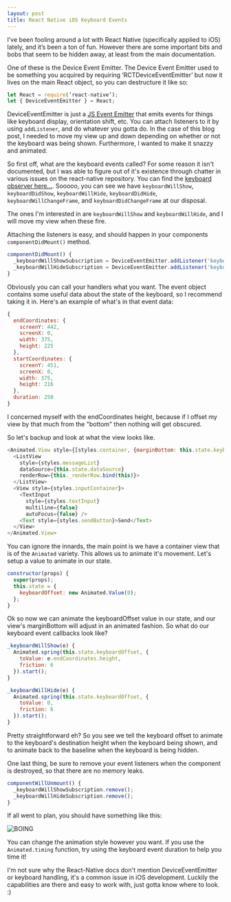 ```yaml
---
layout: post
title: React Native iOS Keyboard Events
---
```


I’ve been fooling around a lot with React Native (specifically applied to iOS) lately, and it’s been a ton of fun. However there are some important bits and bobs that seem to be hidden away, at least from the main documentation.

One of these is the Device Event Emitter. The Device Event Emitter used to be something you acquired by requiring ‘RCTDeviceEventEmitter’ but now it lives on the main React object, so you can destructure it like so:

```javascript
let React = require(’react-native’);
let { DeviceEventEmitter } = React;
```

DeviceEventEmitter is just a [JS Event Emitter](https://github.com/facebook/emitter) that emits events for things like keyboard display, orientation shift, etc. You can attach listeners to it by using `addListener`, and do whatever you gotta do. In the case of this blog post, I needed to move my view up and down depending on whether or not the keyboard was being shown. Furthermore, I wanted to make it snazzy and animated.

So first off, what are the keyboard events called? For some reason it isn't documented, but I was able to figure out of it's existence through chatter in various issues on the react-native repository. You can find the [keyboard observer here...](https://github.com/facebook/react-native/blob/304989e3b8cec800bc42c7f7210bc286d5c0b4b0/React/Base/RCTKeyboardObserver.m). Sooooo, you can see we have `keyboardWillShow`, `keyboardDidShow`, `keyboardWillHide`, `keyboardDidHide`, `keyboardWillChangeFrame`, and `keyboardDidChangeFrame` at our disposal.

The ones I'm interested in are `keyboardWillShow` and `keyboardWillHide`, and I will move my view when these fire.

Attaching the listeners is easy, and should happen in your components `componentDidMount()` method.

```javascript
componentDidMount() {
  _keyboardWillShowSubscription = DeviceEventEmitter.addListener('keyboardWillShow', (e) => this._keyboardWillShow(e));
  _keyboardWillHideSubscription = DeviceEventEmitter.addListener('keyboardWillHide', (e) => this._keyboardWillHide(e));
}
```

Obviously you can call your handlers what you want. The event object contains some useful data about the state of the keyboard, so I recommend taking it in. Here's an example of what's in that event data:

```javascript
{ 
  endCoordinates: { 
    screenY: 442, 
    screenX: 0, 
    width: 375, 
    height: 225 
  },
  startCoordinates: { 
    screenY: 451, 
    screenX: 0, 
    width: 375, 
    height: 216 
  },
  duration: 250 
}
```

I concerned myself with the endCoordinates height, because if I offset my view by that much from the "bottom" then nothing will get obscured.

So let's backup and look at what the view looks like.

```javascript
<Animated.View style={[styles.container, {marginBottom: this.state.keyboardOffset}]}>
  <ListView
    style={styles.messageList}
    dataSource={this.state.dataSource}
    renderRow={this._renderRow.bind(this)}>
  </ListView>
  <View style={styles.inputContainer}>
    <TextInput
      style={styles.textInput}
      multiline={false}
      autoFocus={false} />
    <Text style={styles.sendButton}>Send</Text>
  </View>
</Animated.View>
```

You can ignore the innards, the main point is we have a container view that is of the `Animated` variety. This allows us to animate it's movement. Let's setup a value to animate in our state.

```javascript
constructor(props) {
  super(props);
  this.state = {
    keyboardOffset: new Animated.Value(0);
  };
}
```

Ok so now we can animate the keyboardOffset value in our state, and our view's marginBottom will adjust in an animated fashion. So what do our keyboard event callbacks look like?

```javascript
_keyboardWillShow(e) {
  Animated.spring(this.state.keyboardOffset, {
    toValue: e.endCoordinates.height,
    friction: 6
  }).start();
}

_keyboardWillHide(e) {
  Animated.spring(this.state.keyboardOffset, {
    toValue: 0,
    friction: 6
  }).start();
}
```

Pretty straightforward eh? So you see we tell the keyboard offset to animate to the keyboard's destination height when the keyboard being shown, and to animate back to the baseline when the keyboard is being hidden.

One last thing, be sure to remove your event listeners when the component is destroyed, so that there are no memory leaks.

```javascript
componentWillUnmount() {
  _keyboardWillShowSubscription.remove();
  _keyboardWillHideSubscription.remove();
}
```

If all went to plan, you should have something like this:

![BOING](http://i.imgur.com/4ToXqZr.gif)

You can change the animation style however you want. If you use the `Animated.timing` function, try using the keyboard event duration to help you time it!

I'm not sure why the React-Native docs don't mention DeviceEventEmitter or keyboard handling, it's a common issue in iOS development. Luckily the capabilities are there and easy to work with, just gotta know where to look. :)
